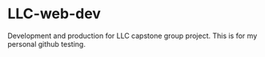 # LLC-web-dev
Development and production for LLC capstone group project.
This is for my personal github testing.
